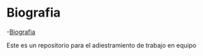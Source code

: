 # Biografia

-[Biografia](#biografia)

Este es un repositorio para el adiestramiento de trabajo en equipo
